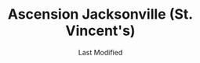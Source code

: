 ---
layout: location-page
date: Last Modified
description: "Local COVID-19 testing is available at Ascension Jacksonville (St. Vincent's) in Jacksonville, Florida, USA."
permalink: "locations/florida/jacksonville/ascension-jacksonville-st-vincents/"
tags:
  - locations
  - florida
title: Ascension Jacksonville (St. Vincent's)
uniqueName: ascension-jacksonville-st-vincents
state: Florida
stateAbbr: FL
hood: "Jacksonville"
address: "4201 Belfort Rd"
city: "Jacksonville"
zip: "32216"
zipsNearby: "32007 32622 32009 32011 32631 32033 32034 32035 32601 32602 32603 32604 32605 32606 32607 32608 32609 32610 32611 32612 32613 32614 32627 32635 32641 32653 32040 32042 32043 32044 32640 32046 32654 32099 32201 32202 32203 32204 32205 32206 32207 32208 32209 32210 32211 32212 32214 32215 32216 32217 32218 32219 32220 32221 32222 32223 32224 32225 32226 32227 32228 32229 32230 32231 32232 32233 32234 32235 32236 32237 32238 32239 32240 32241 32244 32245 32246 32247 32250 32254 32255 32256 32257 32258 32259 32260 32266 32277 32656 32658 32054 32061 32024 32025 32055 32056 32058 32063 32666 32050 32068 32003 32006 32030 32065 32067 32073 32079 32004 32081 32082 32026 32083 32080 32084 32085 32086 32092 32095 32072 32087 32091 32694 32697 32041 32097 31520 31521 31523 31524 31527 31561 31631 31537 31548 31562 31547 31558 31565 31566 31568 31569 32131 32135 32137 32142 32164 32140 32138 32145 32147 32148 32149 32157 32160 32182 32177 32178 32181 32185 32187 32189 32193 32267 32290" 
mapUrl: "http://maps.apple.com/?q=Ascension+Jacksonville+St+Vincents&address=4201+Belfort+Rd,Jacksonville,Florida,32216"
locationType: Drive-thru
phone: "833-973-0649"
website: "undefined"
onlineBooking: undefined
closed: undefined
closedUpdate: May 18th, 2020
notes: "By appointment only. Requires doctor's referral. Requires phone screen."
days: Weekdays
hours: 8AM-Noon
ctaMessage: Call 833-973-0649
ctaUrl: "tel:833-973-0649"
---